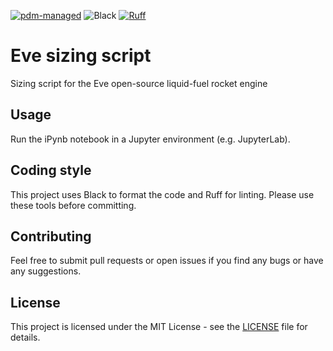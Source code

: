 [![pdm-managed](https://img.shields.io/badge/pdm-managed-blueviolet)](https://pdm.fming.dev)
![Black](https://img.shields.io/badge/code%20style-black-000000.svg)
[![Ruff](https://img.shields.io/endpoint?url=https://raw.githubusercontent.com/astral-sh/ruff/main/assets/badge/v2.json)](https://github.com/astral-sh/ruff)

# Eve sizing script
Sizing script for the Eve open-source liquid-fuel rocket engine

## Usage

Run the iPynb notebook in a Jupyter environment (e.g. JupyterLab).

## Coding style

This project uses Black to format the code and Ruff for linting.
Please use these tools before committing.

## Contributing

Feel free to submit pull requests or open issues if you find any bugs or have any suggestions.

## License

This project is licensed under the MIT License - see the [LICENSE](LICENSE) file for details.
